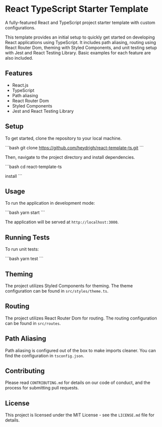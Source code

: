 # React TypeScript Starter Template

A fully-featured React and TypeScript project starter template with custom configurations.

This template provides an initial setup to quickly get started on developing React applications using TypeScript. It includes path aliasing, routing using React Router Dom, theming with Styled Components, and unit testing setup with Jest and React Testing Library. Basic examples for each feature are also included.

## Features

- React.js
- TypeScript
- Path aliasing
- React Router Dom
- Styled Components
- Jest and React Testing Library

## Setup

To get started, clone the repository to your local machine.

\`\`\`bash
git clone https://github.com/heydrigh/react-template-ts.git
\`\`\`

Then, navigate to the project directory and install dependencies.

\`\`\`bash
cd react-template-ts

install
\`\`\`

## Usage

To run the application in development mode:

\`\`\`bash
yarn start
\`\`\`

The application will be served at `http://localhost:3000`.

## Running Tests

To run unit tests:

\`\`\`bash
yarn test
\`\`\`

## Theming

The project utilizes Styled Components for theming. The theme configuration can be found in `src/styles/theme.ts`.

## Routing

The project utilizes React Router Dom for routing. The routing configuration can be found in `src/routes`.

## Path Aliasing

Path aliasing is configured out of the box to make imports cleaner. You can find the configuration in `tsconfig.json`.

## Contributing

Please read `CONTRIBUTING.md` for details on our code of conduct, and the process for submitting pull requests.

## License

This project is licensed under the MIT License - see the `LICENSE.md` file for details.
